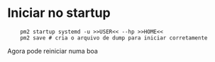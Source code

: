 # Iniciar no startup
```
	pm2 startup systemd -u >>USER<< --hp >>HOME<<
	pm2 save # cria o arquivo de dump para iniciar corretamente
```
Agora pode reiniciar numa boa